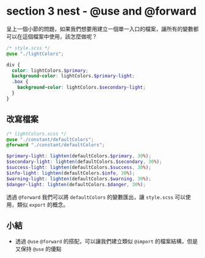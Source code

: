 # section 3 nest - @use and @forward

呈上一個小節的問題，如果我們想要用建立一個單一入口的檔案，讓所有的變數都可以在這個檔案中使用，該怎麼做呢？

```scss
/* style.scss */
@use "./lightColors";

div {
  color: lightColors.$primary;
  background-color: lightColors.$primary-light;
  .box {
    background-color: lightColors.$secondary-light;
  }
}
```

## 改寫檔案

```scss
/* lightColors.scss */
@use "./constant/defaultColors";
@forward "./constant/defaultColors";

$primary-light: lighten(defaultColors.$primary, 30%);
$secondary-light: lighten(defaultColors.$secondary, 30%);
$success-light: lighten(defaultColors.$success, 30%);
$info-light: lighten(defaultColors.$info, 30%);
$warning-light: lighten(defaultColors.$warning, 30%);
$danger-light: lighten(defaultColors.$danger, 30%);
```

透過 `@forward` 我們可以將 `defaultColors` 的變數匯出，讓 `style.scss` 可以使用，類似 `export` 的概念。

## 小結
- 透過 `@use` `@forward` 的搭配，可以讓我們建立類似 `@import` 的檔案結構，但是又保持 `@use` 的優點